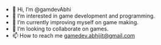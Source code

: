 - 👋 Hi, I’m @gamdevAbhi
- 👀 I’m interested in game development and programming.
- 🌱 I’m currently improving myself on game making.
- 💞️ I’m looking to collaborate on games.
- 📫 How to reach me gamedev.abhijit@gmail.com

<!---
gamdevAbhi/gamdevAbhi is a ✨ special ✨ repository because its `README.md` (this file) appears on your GitHub profile.
You can click the Preview link to take a look at your changes.
--->
